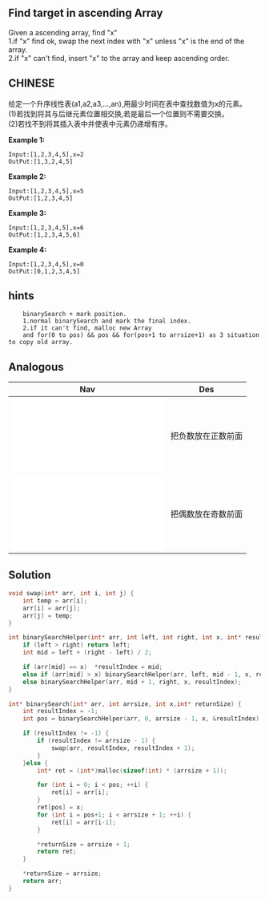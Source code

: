 ## Find target in ascending Array

Given a ascending array, find "x" <br />
1.if "x" find ok, swap the next index with "x" unless "x" is the end of the array. <br />
2.if "x" can't find, insert "x" to the array and keep ascending order. <br />

## CHINESE
给定一个升序线性表(a1,a2,a3,…,an),用最少时间在表中查找数值为x的元素。<br />
(1)若找到将其与后继元素位置相交换,若是最后一个位置则不需要交换。<br />
(2)若找不到将其插入表中并使表中元素仍递增有序。<br />

**Example 1:**
```
Input:[1,2,3,4,5],x=2
OutPut:[1,3,2,4,5]
```
**Example 2:**
```
Input:[1,2,3,4,5],x=5
OutPut:[1,2,3,4,5]
```
**Example 3:**
```
Input:[1,2,3,4,5],x=6
OutPut:[1,2,3,4,5,6]
```
**Example 4:**
```
Input:[1,2,3,4,5],x=0
OutPut:[0,1,2,3,4,5]
```

## hints
```
    binarySearch + mark position.
    1.normal binarySearch and mark the final index.
    2.if it can't find, malloc new Array
    and for(0 to pos) && pos && for(pos+1 to arrsize+1) as 3 situation to copy old array.
```

## Analogous
|                         Nav            |                   Des                 |
| :-------------------------------------:|:-------------------------------------:|
| ![putMinusForward](putMinusForward.md) |把负数放在正数前面                     |
| ![putOddForward](putOddForward.md)     |把偶数放在奇数前面                     |

## Solution
``` c
void swap(int* arr, int i, int j) {
    int temp = arr[i];
    arr[i] = arr[j];
    arr[j] = temp;
}

int binarySearchHelper(int* arr, int left, int right, int x, int* resultIndex) {
    if (left > right) return left;
    int mid = left + (right - left) / 2;

    if (arr[mid] == x)  *resultIndex = mid;
    else if (arr[mid] > x) binarySearchHelper(arr, left, mid - 1, x, resultIndex);
    else binarySearchHelper(arr, mid + 1, right, x, resultIndex);
}

int* binarySearch(int* arr, int arrsize, int x,int* returnSize) {
    int resultIndex = -1;
    int pos = binarySearchHelper(arr, 0, arrsize - 1, x, &resultIndex);

    if (resultIndex != -1) {
        if (resultIndex != arrsize - 1) {
            swap(arr, resultIndex, resultIndex + 1);
        }
    }else {
        int* ret = (int*)malloc(sizeof(int) * (arrsize + 1));

        for (int i = 0; i < pos; ++i) {
            ret[i] = arr[i];
        }
        ret[pos] = x;
        for (int i = pos+1; i < arrsize + 1; ++i) {
            ret[i] = arr[i-1];
        }

        *returnSize = arrsize + 1;
        return ret;
    }

    *returnSize = arrsize;
    return arr;
}

```